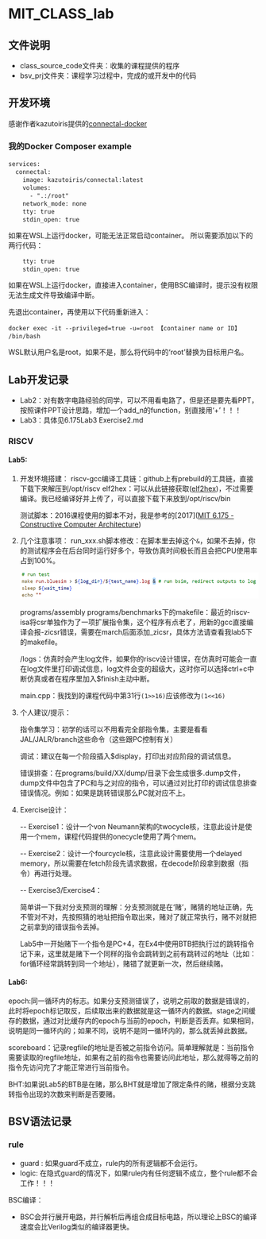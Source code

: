 # MIT_CLASS_lab

## 文件说明

- class_source_code文件夹：收集的课程提供的程序
- bsv_prj文件夹：课程学习过程中，完成的或开发中的代码

## 开发环境

感谢作者kazutoiris提供的[connectal-docker](https://github.com/kazutoiris/connectal-docker)

### 我的Docker Composer example

```
services:
  connectal:
    image: kazutoiris/connectal:latest
    volumes:
      - ".:/root"
    network_mode: none
    tty: true
    stdin_open: true
```

如果在WSL上运行docker，可能无法正常启动container。
所以需要添加以下的两行代码：

```
    tty: true
    stdin_open: true
```

如果在WSL上运行docker，直接进入container，使用BSC编译时，提示没有权限无法生成文件导致编译中断。

先退出container，再使用以下代码重新进入：

```
docker exec -it --privileged=true -u=root 【container name or ID】 /bin/bash
```

WSL默认用户名是root，如果不是，那么将代码中的‘root’替换为目标用户名。

## Lab开发记录

- Lab2：对有数字电路经验的同学，可以不用看电路了，但是还是要先看PPT，按照课件PPT设计思路，增加一个add_n的function，别直接用‘+’！！！
- Lab3：具体见6.175Lab3 Exercise2.md

### RISCV

#### Lab5:

1. 开发环境搭建：
   riscv-gcc编译工具链：github上有prebuild的工具链，直接下载下来解压到/opt/riscv
   elf2hex：可以从此链接获取([elf2hex](https://github.com/riscvarchive/riscv-fesvr))，不过需要编译。我已经编译好并上传了，可以直接下载下来放到/opt/riscv/bin

   测试脚本：2016课程使用的脚本不对，我是参考的[2017]([MIT 6.175 - Constructive Computer Architecture](https://csg.csail.mit.edu/6.175/index.html))
2. 几个注意事项：
   run_xxx.sh脚本修改：在脚本里去掉这个`&`，如果不去掉，你的测试程序会在后台同时运行好多个，导致仿真时间极长而且会把CPU使用率占到100%。

   ![1730980569254](images/README/1730980569254.png)

   programs/assembly programs/benchmarks下的makefile：最近的riscv-isa将csr单独作为了一项扩展指令集，这个程序有点老了，用新的gcc直接编译会报-zicsr错误，需要在march后面添加_zicsr，具体方法请查看我lab5下的makefile。

   /logs：仿真时会产生log文件，如果你的riscv设计错误，在仿真时可能会一直在log文件里打印调试信息，log文件会变的超级大，这时你可以选择ctrl+c中断仿真或者在程序里加入$finish主动中断。

   main.cpp：我找到的课程代码中第31行`(1>>16)`应该修改为`(1<<16)`
3. 个人建议/提示：

   指令集学习：初学的话可以不用看完全部指令集，主要是看看JAL/JALR/branch这些命令（这些跟PC控制有关）

   调试：建议在每一个阶段插入$display，打印出对应阶段的调试信息。

   错误排查：在programs/build/XX/dump/目录下会生成很多.dump文件，dump文件中包含了PC和与之对应的指令，可以通过对比打印的调试信息排查错误情况。例如：如果是跳转错误那么PC就对应不上。
4. Exercise设计：

   -- Exercise1：设计一个von Neumann架构的twocycle核，注意此设计是使用一个mem，课程代码提供的onecycle使用了两个mem。

   -- Exercise2：设计一个fourcycle核，注意此设计需要使用一个delayed memory，所以需要在fetch阶段先请求数据，在decode阶段拿到数据（指令）再进行处理。

   -- Exercise3/Exercise4：
   
      简单讲一下我对分支预测的理解：分支预测就是在‘赌’，赌猜的地址正确，先不管对不对，先按照猜的地址把指令取出来，赌对了就正常执行，赌不对就把之前拿到的错误指令丢掉。
      
      Lab5中一开始赌下一个指令是PC+4，在Ex4中使用BTB把执行过的跳转指令记下来，这里就是赌下一个同样的指令会跳转到之前有跳转过的地址（比如：for循环经常跳转到同一个地址），赌错了就更新一次，然后继续赌。
#### Lab6:
   epoch:同一循环内的标志。如果分支预测错误了，说明之前取的数据是错误的，此时将epoch标记取反，后续取出来的数据就是这一循环内的数据。stage之间缓存的数据，通过对比缓存内的epoch与当前的epoch，判断是否丢弃。如果相同，说明是同一循环内的；如果不同，说明不是同一循环内的，那么就丢掉此数据。

   scoreboard：记录regfile的地址是否被之前指令访问。简单理解就是：当前指令需要读取的regfile地址，如果有之前的指令也需要访问此地址，那么就得等之前的指令先访问完了才能正常进行当前指令。

   BHT:如果说Lab5的BTB是在赌，那么BHT就是增加了限定条件的赌，根据分支跳转指令出现的次数来判断是否要赌。


## BSV语法记录

### rule

- guard : 如果guard不成立，rule内的所有逻辑都不会运行。
- logic: 在隐式guard的情况下，如果rule内有任何逻辑不成立，整个rule都不会工作！！！

BSC编译：

- BSC会并行展开电路，并行解析后再组合成目标电路，所以理论上BSC的编译速度会比Verilog类似的编译器更快。
